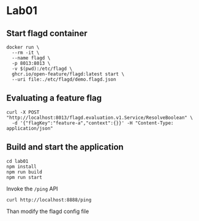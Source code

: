 # Lab01

## Start flagd container

```
docker run \
  --rm -it \
  --name flagd \
  -p 8013:8013 \
  -v $(pwd):/etc/flagd \
  ghcr.io/open-feature/flagd:latest start \
  --uri file:./etc/flagd/demo.flagd.json
```

## Evaluating a feature flag

```
curl -X POST "http://localhost:8013/flagd.evaluation.v1.Service/ResolveBoolean" \
  -d '{"flagKey":"feature-a","context":{}}' -H "Content-Type: application/json"
```

## Build and start the application

```
cd lab01
npm install
npm run build
npm run start
```

Invoke the `/ping` API

```
curl http://localhost:8888/ping
```

Than modify the flagd config file
